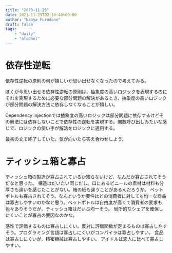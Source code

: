 ```yaml
---
title: "2023-11-25"
date: 2023-11-25T02:10:46+09:00
author: "Naoya Furudono"
draft: false
tags:
    - "daily"
    - "alcohol"
---
```


# 依存性逆転

依存性逆転の原則の何が嬉しいか思い出せなくなったので考えてみる。

ぼくが今思い出せる依存性逆転の原則は、抽象度の高いロジックを表現するのにそれを実現するために必要な部分問題の解決があるとき、抽象度の高いロジックが部分問題の解決方法に依存しなくなることが嬉しい。

Dependency injectionでは抽象度の高いロジックは部分問題に依存するけどその解法には依存しないことで依存性の逆転を実現する。関数呼び出しみたいな感じで、ロジックの使い手が解法をロジックに適用する。

最初の文で終了していた。気が向いたら答え合わせしよう。

# ティッシュ箱と寡占

ティッシュ箱の製造が寡占されているか知らないけど、なんだか寡占されてそうだなと思った。
構造はだいたい同じだし。口にあるビニールの素材は材料も分厚さも違いを感じたことがない。箱の紙も違うことがあるんだろうか。
ペットボトルも寡占されてそう。なんというか要件はどの消費者に対しても均一な商品は寡占しやすいのかなと思う。ペットボトルは自由度が高くて消費者の要求も色々ありそうだが、ティッシュ箱はだいぶ均一そう。
局所的なシェアを確保しにくいことが寡占の要因なのかな。

感性で評価するものは寡占しにくい。反対に評価関数が定まるものは寡占しやすそう。プログラミング言語は寡占しにくいがコンパイラは寡占しやすい。
食品は寡占しにくいが、精密機械は寡占しやすい。
アイドルは恋人に比べて寡占しやすい。

